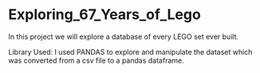 # Exploring_67_Years_of_Lego
In this project we will explore a database of every LEGO set ever built.

Library Used:
I used PANDAS to explore and manipulate the dataset which was converted from a csv file to a pandas dataframe.
